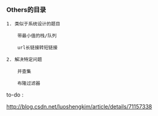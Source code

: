 ### Others的目录

    1. 类似于系统设计的题目
        
        带最小值的栈/队列

        url长链接转短链接

    2. 解决特定问题

        并查集

        布隆过滤器




to-do : 

http://blog.csdn.net/luoshengkim/article/details/71157338